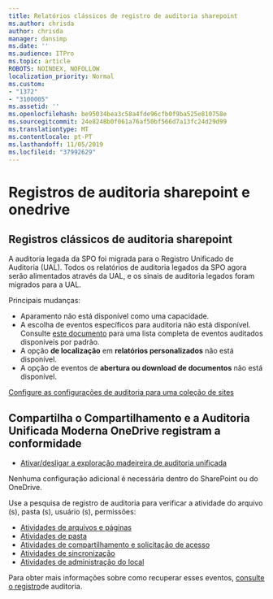 ```yaml
---
title: Relatórios clássicos de registro de auditoria sharepoint
ms.author: chrisda
author: chrisda
manager: dansimp
ms.date: ''
ms.audience: ITPro
ms.topic: article
ROBOTS: NOINDEX, NOFOLLOW
localization_priority: Normal
ms.custom:
- "1372"
- "3100005"
ms.assetid: ''
ms.openlocfilehash: be95034bea3c58a4fde96cfb0f9ba525e810758e
ms.sourcegitcommit: 24e8248b0f061a76af50bf566d7a13fc24d29d99
ms.translationtype: MT
ms.contentlocale: pt-PT
ms.lasthandoff: 11/05/2019
ms.locfileid: "37992629"
---
```

# <a name="sharepoint-and-onedrive-audit-logs"></a>Registros de auditoria sharepoint e onedrive

## <a name="sharepoint-classic-audit-logs"></a>Registros clássicos de auditoria sharepoint

A auditoria legada da SPO foi migrada para o Registro Unificado de Auditoria (UAL). Todos os relatórios de auditoria legados da SPO agora serão alimentados através da UAL, e os sinais de auditoria legados foram migrados para a UAL.

Principais mudanças:

* Aparamento não está disponível como uma capacidade.
* A escolha de eventos específicos para auditoria não está disponível. Consulte [este documento](https://docs.microsoft.com/office365/securitycompliance/search-the-audit-log-in-security-and-compliance) para uma lista completa de eventos auditados disponíveis por padrão.
* A opção **de localização** em **relatórios personalizados** não está disponível.
* A opção de eventos de **abertura ou download de documentos** não está disponível.

[Configure as configurações de auditoria para uma coleção de sites](https://support.office.com/article/Configure-audit-settings-for-a-site-collection-A9920C97-38C0-44F2-8BCB-4CF1E2AE22D2)

## <a name="sharepoint-and-onedrive-modern-unified-audit-logs-from-compliance"></a>Compartilha o Compartilhamento e a Auditoria Unificada Moderna OneDrive registram a conformidade

* [Ativar/desligar a exploração madeireira de auditoria unificada](https://docs.microsoft.com/office365/securitycompliance/turn-audit-log-search-on-or-off) 

Nenhuma configuração adicional é necessária dentro do SharePoint ou do OneDrive.

Use a pesquisa de registro de auditoria para verificar a atividade do arquivo (s), pasta (s), usuário (s), permissões:

* [Atividades de arquivos e páginas](https://docs.microsoft.com/office365/securitycompliance/search-the-audit-log-in-security-and-compliance)
* [Atividades de pasta](https://docs.microsoft.com/office365/securitycompliance/search-the-audit-log-in-security-and-compliance#folder-activities)
* [Atividades de compartilhamento e solicitação de acesso](https://docs.microsoft.com/office365/securitycompliance/search-the-audit-log-in-security-and-compliance#sharing-and-access-request-activities)
* [Atividades de sincronização](https://docs.microsoft.com/office365/securitycompliance/search-the-audit-log-in-security-and-compliance#synchronization-activities)
* [Atividades de administração do local](https://docs.microsoft.com/office365/securitycompliance/search-the-audit-log-in-security-and-compliance#site-administration-activities)

Para obter mais informações sobre como recuperar esses eventos, [consulte o registro](https://docs.microsoft.com/office365/securitycompliance/search-the-audit-log-in-security-and-compliance#search-the-audit-log)de auditoria.
